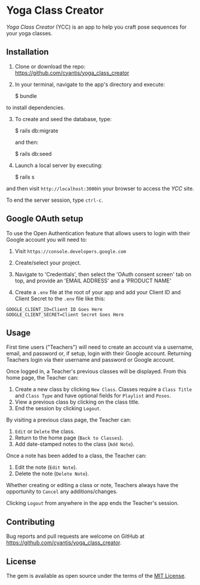 # Yoga Class Creator
_Yoga Class Creator_ (YCC) is an app to help you craft pose sequences for your yoga classes.

## Installation

1. Clone or download the repo: https://github.com/cyantis/yoga_class_creator

2. In your terminal, navigate to the app's directory and execute:

    $ bundle

to install dependencies.

3. To create and seed the database, type:

    $ rails db:migrate

    and then:

    $ rails db:seed

4. Launch a local server by executing:

    $ rails s

and then visit `http://localhost:3000`in your browser to access the _YCC_ site.

To end the server session, type `ctrl-c`.

## Google OAuth setup

To use the Open Authentication feature that allows users to login with their Google account you will need to:

1. Visit `https://console.developers.google.com`

2. Create/select your project.

3. Navigate to 'Credentials', then select the 'OAuth consent screen' tab on top, and provide an 'EMAIL ADDRESS' and a 'PRODUCT NAME'

4. Create a `.env` file at the root of your app and add your Client ID and Client Secret to the `.env` file like this:

  `GOOGLE_CLIENT_ID=Client ID Goes Here`  
  `GOOGLE_CLIENT_SECRET=Client Secret Goes Here`

## Usage

First time users ("Teachers") will need to create an account via a username, email, and password or, if setup, login with their Google account. Returning Teachers login via their username and password or Google account.

Once logged in, a Teacher's previous classes will be displayed. From this home page, the Teacher can:

1. Create a new class by clicking `New Class`. Classes require a `Class Title` and `Class Type` and have optional fields for `Playlist` and `Poses`.
2. View a previous class by clicking on the class title.
3. End the session by clicking `Logout`.

By visiting a previous class page, the Teacher can:

1. `Edit` or `Delete` the class.
2. Return to the home page (`Back to Classes`).
3. Add date-stamped notes to the class (`Add Note`).

Once a note has been added to a class, the Teacher can:

1. Edit the note (`Edit Note`).
2. Delete the note (`Delete Note`).

Whether creating or editing a class or note, Teachers always have the opportunity to `Cancel` any additions/changes.

Clicking `Logout` from anywhere in the app ends the Teacher's session.

## Contributing

Bug reports and pull requests are welcome on GitHub at https://github.com/cyantis/yoga_class_creator.

## License

The gem is available as open source under the terms of the [MIT License](https://opensource.org/licenses/MIT).
